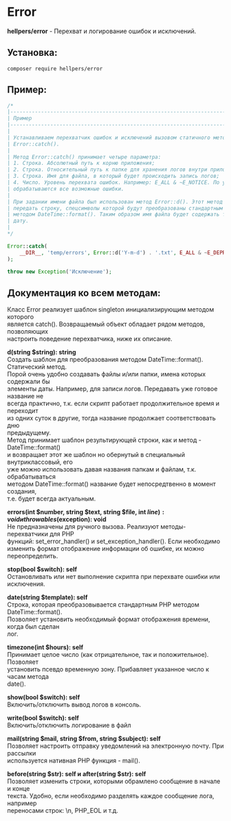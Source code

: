 # Error
**hellpers/error** - Перехват и логирование ошибок и исключений.

## Установка:
	composer require hellpers/error

## Пример:
```php
/*
|-------------------------------------------------------------------------------
| Пример
|-------------------------------------------------------------------------------
|
| Устанавливаем перехватчик ошибок и исключений вызовом статичного метода
| Error::catch().
|
| Метод Error::catch() принимает четыре параметра:
| 1. Строка. Абсолютный путь к корню приложения;
| 2. Строка. Относительный путь к папке для хранения логов внутри приложения;
| 3. Строка. Имя для файла, в который будет происходить запись логов;
| 4. Число. Уровень перехвата ошибок. Например: E_ALL & ~E_NOTICE. По умолчанию
| обрабатываются все возможные ошибки.
|
| При задании имени файла был использован метод Error::d(). Этот метод позволяет
| передать строку, спецсимволы которой будут преобразованы стандартным PHP
| методом DateTime::format(). Таким образом имя файла будет содержать текущую
| дату.
|
*/

Error::catch(
    __DIR__, 'temp/errors', Error::d('Y-m-d') . '.txt', E_ALL & ~E_DEPRECATED
);

throw new Exception('Исключение');
```
## Документация ко всем методам:
Класс Error реализует шаблон singleton инициализирующим методом которого  
является catch(). Возвращаемый объект обладает рядом методов, позволяющих  
настроить поведение перехватчика, ниже их описание.  
  
**d(string $string): string**  
Создать шаблон для преобразования методом DateTime::format().  
Статический метод.  
Порой очень удобно создавать файлы и/или папки, имена которых содержали бы  
элементы даты. Например, для записи логов. Передавать уже готовое название не  
всегда практично, т.к. если скрипт работает продолжительное время и переходит  
из одних суток в другие, тогда название продолжает соответствовать дню  
предыдущему.  
Метод принимает шаблон результирующей строки, как и метод - DateTime::format()  
и возвращает этот же шаблон но обернутый в специальный внутриклассовый, его  
уже можно использовать давая названия папкам и файлам, т.к. обрабатываться  
методом DateTime::format() название будет непосредтвенно в момент создания,  
т.е. будет всегда актуальным.  
  
**errors(int $number, string $text, string $file, int $line): void  
и  
throwables($exception): void**  
Не предназначены для ручного вызова. Реализуют методы-перехватчики для PHP  
функций: set_error_handler() и set_exception_handler(). Если необходимо  
изменить формат отображение информации об ошибке, их можно переопределить.  
  
**stop(bool $switch): self**  
Остановливать или нет выполнение скрипта при перехвате ошибки или исключения.  
  
**date(string $template): self**  
Строка, которая преобразовывается стандартным PHP методом DateTime::format().  
Позволяет установить необходимый формат отображения времени, когда был сделан  
лог.  
  
**timezone(int $hours): self**  
Принимает целое число (как отрицательное, так и положительное). Позволяет  
установить псевдо временную зону. Прибавляет указанное число к часам метода  
date().  
  
**show(bool $switch): self**  
Включить/отключить вывод логов в консоль.  
  
**write(bool $switch): self**  
Включить/отключить логирование в файл  
  
**mail(string $mail, string $from, string $subject): self**  
Позволяет настроить отправку уведомлений на электронную почту. При рассылки  
используется нативная PHP функция - mail().  
  
**before(string $str): self и after(string $str): self**  
Позволяет изменить строки, которыми обрамлено сообщение в начале и конце  
текста. Удобно, если необходимо разделять каждое сообщение лога, например  
переносами строк: \n, PHP_EOL и т.д.

